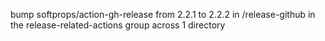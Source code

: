 bump softprops/action-gh-release from 2.2.1 to 2.2.2 in /release-github in the release-related-actions group across 1 directory